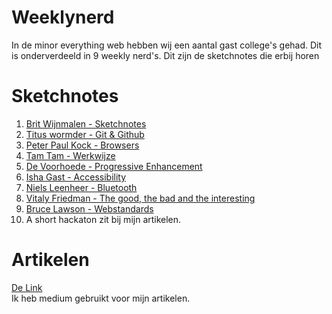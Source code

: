 # Weeklynerd
In de minor everything web hebben wij een aantal gast college's gehad.
Dit is onderverdeeld in 9 weekly nerd's. Dit zijn de sketchnotes die erbij horen

# Sketchnotes
1. [Brit Wijnmalen - Sketchnotes](./artikelen/britwijnmalen.md)
2. [Titus wormder - Git & Github](./artikelen/tituswormder.md)
3. [Peter Paul Kock - Browsers](./artikelen/peter.md)
4. [Tam Tam - Werkwijze](./artikelen/peter.md)
5. [De Voorhoede - Progressive Enhancement](./artikelen/voordhoede.md)
6. [Isha Gast - Accessibility](./artikelen/ischa.md)
7. [Niels Leenheer - Bluetooth](./artikelen/nielsleenheer.md)
8. [Vitaly Friedman - The good, the bad and the interesting](./artikelen/vitaly.md)
9. [Bruce Lawson - Webstandards](./artikelen/bruce.md)
10. A short hackaton zit bij mijn artikelen.

# Artikelen
[De Link](https://medium.com/@gulikersam/latest)  
Ik heb medium gebruikt voor mijn artikelen.